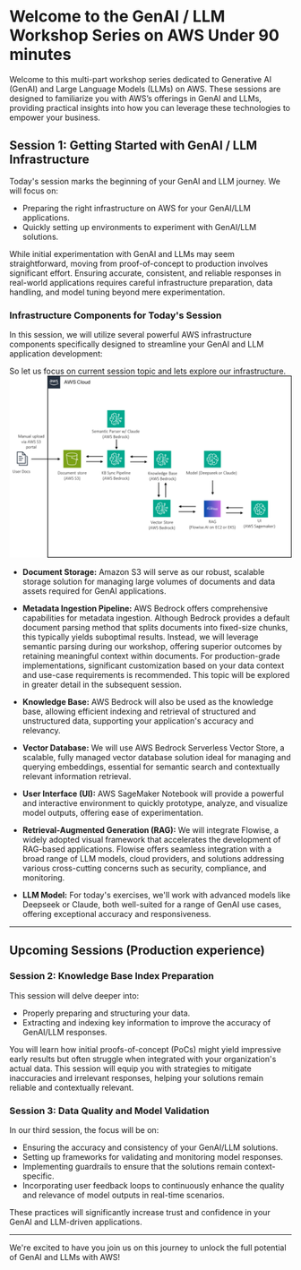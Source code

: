 # Welcome to the GenAI / LLM Workshop Series on AWS Under 90 minutes

Welcome to this multi-part workshop series dedicated to Generative AI (GenAI) and Large Language Models (LLMs) on AWS. These sessions are designed to familiarize you with AWS’s offerings in GenAI and LLMs, providing practical insights into how you can leverage these technologies to empower your business.

## Session 1: Getting Started with GenAI / LLM Infrastructure

Today's session marks the beginning of your GenAI and LLM journey. We will focus on:

- Preparing the right infrastructure on AWS for your GenAI/LLM applications.
- Quickly setting up environments to experiment with GenAI/LLM solutions.

While initial experimentation with GenAI and LLMs may seem straightforward, moving from proof-of-concept to production involves significant effort. Ensuring accurate, consistent, and reliable responses in real-world applications requires careful infrastructure preparation, data handling, and model tuning beyond mere experimentation.

### Infrastructure Components for Today's Session

In this session, we will utilize several powerful AWS infrastructure components specifically designed to streamline your GenAI and LLM application development:

So let us focus on current session topic and lets explore our infrastructure. 
![image.png](/image.png)

- **Document Storage:** Amazon S3 will serve as our robust, scalable storage solution for managing large volumes of documents and data assets required for GenAI applications.

- **Metadata Ingestion Pipeline:** AWS Bedrock offers comprehensive capabilities for metadata ingestion. Although Bedrock provides a default document parsing method that splits documents into fixed-size chunks, this typically yields suboptimal results. Instead, we will leverage semantic parsing during our workshop, offering superior outcomes by retaining meaningful context within documents. For production-grade implementations, significant customization based on your data context and use-case requirements is recommended. This topic will be explored in greater detail in the subsequent session.

- **Knowledge Base:** AWS Bedrock will also be used as the knowledge base, allowing efficient indexing and retrieval of structured and unstructured data, supporting your application's accuracy and relevancy.

- **Vector Database:** We will use AWS Bedrock Serverless Vector Store, a scalable, fully managed vector database solution ideal for managing and querying embeddings, essential for semantic search and contextually relevant information retrieval.

- **User Interface (UI):** AWS SageMaker Notebook will provide a powerful and interactive environment to quickly prototype, analyze, and visualize model outputs, offering ease of experimentation.

- **Retrieval-Augmented Generation (RAG):** We will integrate Flowise, a widely adopted visual framework that accelerates the development of RAG-based applications. Flowise offers seamless integration with a broad range of LLM models, cloud providers, and solutions addressing various cross-cutting concerns such as security, compliance, and monitoring.

- **LLM Model:** For today's exercises, we'll work with advanced models like Deepseek or Claude, both well-suited for a range of GenAI use cases, offering exceptional accuracy and responsiveness.

---

## Upcoming Sessions (Production experience)

### Session 2: Knowledge Base Index Preparation

This session will delve deeper into:

- Properly preparing and structuring your data.
- Extracting and indexing key information to improve the accuracy of GenAI/LLM responses.

You will learn how initial proofs-of-concept (PoCs) might yield impressive early results but often struggle when integrated with your organization's actual data. This session will equip you with strategies to mitigate inaccuracies and irrelevant responses, helping your solutions remain reliable and contextually relevant.

### Session 3: Data Quality and Model Validation

In our third session, the focus will be on:

- Ensuring the accuracy and consistency of your GenAI/LLM solutions.
- Setting up frameworks for validating and monitoring model responses.
- Implementing guardrails to ensure that the solutions remain context-specific.
- Incorporating user feedback loops to continuously enhance the quality and relevance of model outputs in real-time scenarios.

These practices will significantly increase trust and confidence in your GenAI and LLM-driven applications.

---

We're excited to have you join us on this journey to unlock the full potential of GenAI and LLMs with AWS!
